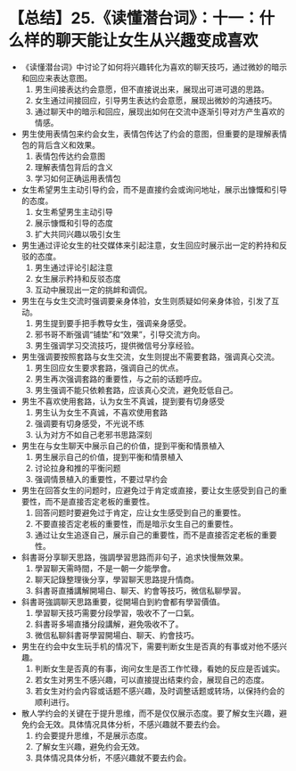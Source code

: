 # 【总结】25.《读懂潜台词》：十一：什么样的聊天能让女生从兴趣变成喜欢

-   《读懂潜台词》中讨论了如何将兴趣转化为喜欢的聊天技巧，通过微妙的暗示和回应来表达意图。
    1.  男生间接表达约会意愿，但不直接说出来，展现出可进可退的思路。
    2.  女生通过间接回应，引导男生表达约会意愿，展现出微妙的沟通技巧。
    3.  通过聊天中的暗示和回应，展现出如何在交流中逐渐引导对方产生喜欢的情感。
-   男生使用表情包来约会女生，表情包传达了约会的意图，但重要的是理解表情包的背后含义和效果。
    1.  表情包传达约会意图
    2.  理解表情包背后的含义
    3.  学习如何正确运用表情包
-   女生希望男生主动引导约会，而不是直接约会或询问地址，展示出慷慨和引导的态度。
    1.  女生希望男生主动引导
    2.  展示慷慨和引导的态度
    3.  扩大共同兴趣以吸引女生
-   男生通过评论女生的社交媒体来引起注意，女生回应时展示出一定的矜持和反驳的态度。
    1.  男生通过评论引起注意
    2.  女生展示矜持和反驳态度
    3.  互动中展现出一定的挑衅和调侃。
-   男生在与女生交流时强调要亲身体验，女生则质疑如何亲身体验，引发了互动。
    1.  男生提到要手把手教导女生，强调亲身感受。
    2.  邪书哥不断强调“铺垫”和“效果”，引导交流方向。
    3.  男生强调学习交流技巧，提供微信号分享经验。
-   男生强调要按照套路与女生交流，女生则提出不需要套路，强调真心交流。
    1.  男生回应女生要求套路，强调自己的优点。
    2.  男生再次强调套路的重要性，与之前的话题呼应。
    3.  男生强调不能只依赖套路，应该真心交流，避免贬低自己。
-   男生不喜欢使用套路，认为女生不真诚，提到要有切身感受
    1.  男生认为女生不真诚，不喜欢使用套路
    2.  强调要有切身感受，不光说不练
    3.  认为对方不如自己老邪书思路深刻
-   男生在与女生聊天中展示自己的价值，提到平衡和情景植入
    1.  男生展示自己的价值，提到平衡和情景植入
    2.  讨论拉身和推的平衡问题
    3.  强调情景植入的重要性，不要过早约会
-   男生在回答女生的问题时，应避免过于肯定或直接，要让女生感受到自己的重要性，而不是直接否定老板的重要性。
    1.  回答问题时要避免过于肯定，应让女生感受到自己的重要性。
    2.  不要直接否定老板的重要性，而是暗示女生自己的重要性。
    3.  通过让女生追逐自己，展示自己的重要性，而不是直接否定老板的重要性。
-   斜書哥分享聊天思路，強調學習思路而非句子，追求快慢無效果。
    1.  學習聊天需時間，不是一朝一夕能學會。
    2.  聊天記錄整理後分享，學習聊天思路提升情商。
    3.  斜書哥直播講解開場白、聊天、約會等技巧，微信私聊學習。
-   斜書哥強調聊天思路重要，從開場白到約會都有學習價值。
    1.  學習聊天技巧需要分段學習，吸收不了一口氣。
    2.  斜書哥多場直播分段講解，避免吸收不了。
    3.  微信私聊斜書哥學習開場白、聊天、約會技巧。
-   男生在约会中女生玩手机的情况下，需要判断女生是否真的有事或对他不感兴趣。
    1.  判断女生是否真的有事，询问女生是否工作忙碌，看她的反应是否诚实。
    2.  若女生对男生不感兴趣，可以直接提出结束约会，展现自己的态度。
    3.  若女生对约会内容或话题不感兴趣，及时调整话题或转场，以保持约会的顺利进行。
-   散人学约会的关键在于提升思维，而不是仅仅展示态度。要了解女生兴趣，避免约会无效。具体情况具体分析，不感兴趣就不要去约会。
    1.  约会要提升思维，不是展示态度。
    2.  了解女生兴趣，避免约会无效。
    3.  具体情况具体分析，不感兴趣就不要去约会。